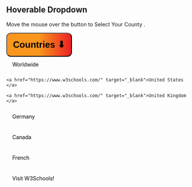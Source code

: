 <!DOCTYPE html>
<html>
<head>
<meta name="viewport" content="width=device-width, initial-scale=1">
<style>
.dropbtn {
background: linear-gradient(to right,#f8961d 50%, #ed2024);  
color: black;
  padding: 16px;
  font-size: 24px;
font-weight: bolder;
  border-radius: 12px;
}
.dropdown {
  position: relative;
  display: inline-block;
}

.dropdown-content {
  display: none;
  position: absolute;
  background-color: #f1f1f1;
  min-width: 160px;
  box-shadow: 0px 8px 16px 0px rgba(0,0,0,0.2);
  z-index: 1;
}
.dropdown-content a {
  color: black;
  padding: 12px 16px;
  text-decoration: none;
  display: block;
}
.dropdown-content a:hover {background-color: #ddd;}

.dropdown:hover .dropdown-content {display: block;}

.dropdown:hover .dropbtn {background-color: #3e8e41;}
</style>
</head>
<body>
<h2>Hoverable Dropdown</h2>
<p>Move the mouse over the button to Select Your County .</p>
<div class="dropdown">
  <button class="dropbtn">Countries &#11015; </button>
  <div class="dropdown-content">
    <a href="https://www.w3schools.com/" target="_blank">Worldwide </a>

    <a href="https://www.w3schools.com/" target="_blank">United States </a>

    <a href="https://www.w3schools.com/" target="_blank">United Kingdom </a>

<a href="https://www.google.com" target="_blank">Germany </a>

<a href="https://www.apple.com/" target="_blank">Canada </a>

<a href="https://www.w3schools.com/" target="_blank">French </a>

<a href="https://www.w3schools.com/" target="_blank">Visit W3Schools!</a>

  </div>
</div>
</body>
</html>
